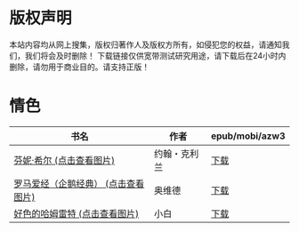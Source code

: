 # 版权声明

本站内容均从网上搜集，版权归著作人及版权方所有，如侵犯您的权益，请通知我们，我们将会及时删除！ 下载链接仅供宽带测试研究用途，请下载后在24小时内删除，请勿用于商业目的。请支持正版！

# 情色

| 书名 | 作者 | epub/mobi/azw3 |
| --- | --- | --- |
| [芬妮·希尔 (点击查看图片)](https://www.dushupai.com/attachment/2024/06/05/2764effbda7bc25f.jpg) | 约翰・克利兰 | [下载](https://url89.ctfile.com/f/31084289-1357024696-f27937?p=8866) |
| [罗马爱经（企鹅经典） (点击查看图片)](https://www.dushupai.com/attachment/2024/06/02/546b290f1e3397cc.jpg) | 奥维德 | [下载](https://url89.ctfile.com/f/31084289-1357013023-103db9?p=8866) |
| [好色的哈姆雷特 (点击查看图片)](https://www.dushupai.com/attachment/2024/06/01/5c79be1a8735178d.jpg) | 小白 | [下载](https://url89.ctfile.com/f/31084289-1357008223-e0d43a?p=8866) |
